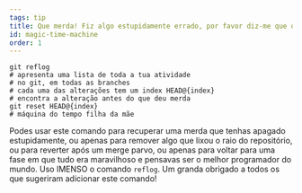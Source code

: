 ```yaml
---
tags: tip
title: Que merda! Fiz algo estupidamente errado, por favor diz-me que o Git tem uma filha da mãe de uma máquina do tempo!?!
id: magic-time-machine
order: 1
---
```


```git
git reflog
# apresenta uma lista de toda a tua atividade
# no git, em todas as branches
# cada uma das alterações tem um index HEAD@{index}
# encontra a alteração antes do que deu merda
git reset HEAD@{index}
# máquina do tempo filha da mãe
```

Podes usar este comando para recuperar uma merda que tenhas apagado estupidamente, ou apenas para remover algo que lixou o raio do repositório, ou para reverter após um merge parvo, ou apenas para voltar para uma fase em que tudo era maravilhoso e pensavas ser o melhor programador do mundo. Uso IMENSO o comando `reflog`. Um granda obrigado a todos os que sugeriram adicionar este comando!
